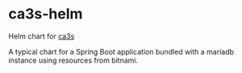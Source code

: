 # ca3s-helm

Helm chart for <a href='https://github.com/kuehne-trustable-de/ca3sCore' target='_blank'>ca3s</a>

A typical chart for a Spring Boot application bundled with a mariadb instance using resources from bitnami.
